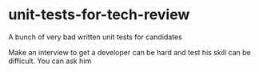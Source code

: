 # unit-tests-for-tech-review
A bunch of very bad written unit tests for candidates


Make an interview to get a developer can be hard and test his skill can be difficult. You can ask him
